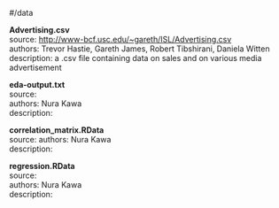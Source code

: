 #/data

__Advertising.csv__  
source: http://www-bcf.usc.edu/~gareth/ISL/Advertising.csv  
authors:  Trevor Hastie, Gareth James, Robert Tibshirani, Daniela Witten
description:  a .csv file containing data on sales and on various media advertisement
  

__eda-output.txt__  
source:  
authors: Nura Kawa  
description:  
  

__correlation_matrix.RData__  
source:
authors: Nura Kawa  
description:  

  
__regression.RData__  
source:  
authors: Nura Kawa  
description:  